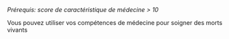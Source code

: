 *Prérequis: score de caractéristique de médecine > 10*

Vous pouvez utiliser vos compétences de médecine pour soigner des morts vivants